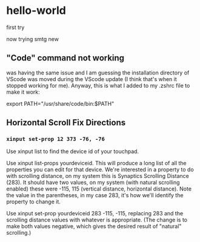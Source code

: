 # hello-world
first try


now trying smtg new

## "**Code**" command not working


 was having the same issue and I am guessing the installation directory of VScode was moved during the VScode update (I think that's when it stopped working for me). Anyway, this is what I added to my .zshrc file to make it work:

 export PATH="/usr/share/code/bin:$PATH"

## Horizontal Scroll Fix Directions

### `xinput set-prop 12 373 -76, -76` 

Use xinput list to find the device id of your touchpad.

Use xinput list-props yourdeviceid. This will produce a long list of all the properties you can edit for that device. We're interested in a property to do with scrolling distance, on my system this is Synaptics Scrolling Distance (283). It should have two values, on my system (with natural scrolling enabled) these were -115, 115 (vertical distance, horizontal distance). Note the value in the parentheses, in my case 283, it's how we'll identify the property to change it.

Use xinput set-prop yourdeviceid 283 -115, -115, replacing 283 and the scrolling distance values with whatever is appropriate. (The change is to make both values negative, which gives the desired result of "natural" scrolling.)
